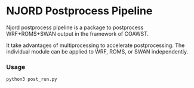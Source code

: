 # NJORD Postprocess Pipeline

Njord postprocess pipeline is a package to postprocess WRF+ROMS+SWAN output in the framework of COAWST.

It take advantages of multiprocessing to accelerate postprocessing.
The individual module can be applied to WRF, ROMS, or SWAN independently.


### Usage

```
python3 post_run.py
```
